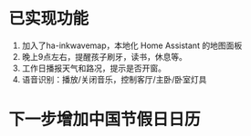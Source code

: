 # 已实现功能
1. 加入了ha-inkwavemap，本地化 Home Assistant 的地图面板
2. 晚上9点左右，提醒孩子刷牙，读书，休息等。
3. 工作日播报天气和路况，提示是否开窗。
4. 语音识别：播放/关闭音乐，控制客厅/主卧/卧室灯具

# 下一步增加中国节假日日历
